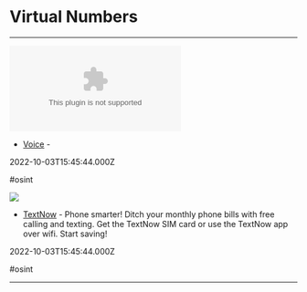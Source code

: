 # Virtual Numbers

---

![](https://rdl.ink/render/https%3A%2F%2Fvoice.google.com)

- [Voice](https://voice.google.com) - 

2022-10-03T15:45:44.000Z

#osint

![](https://assets-global.website-files.com/61b860ccfad1db681401f072/62267bd7c8ef1a29081be24f_Phone%20Smarter.png)

- [TextNow](https://textnow.com) - Phone smarter! Ditch your monthly phone bills with free calling and texting. Get the TextNow SIM card or use the TextNow app over wifi. Start saving!

2022-10-03T15:45:44.000Z

#osint

---

